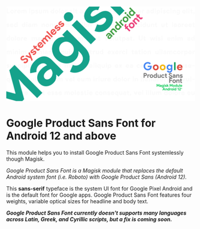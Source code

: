 <p align="center">
<img  src="logo.png">
</p>

#  Google Product Sans Font for Android 12 and above

This module helps you to install Google Product Sans Font systemlessly though Magisk.

*Google Product Sans Font is a Magisk module that replaces the default Android system font (i.e. Roboto) with Google Product Sans (Android 12).*

This **sans-serif** typeface is the system UI font for Google Pixel Android and is the default font for Google apps. Google Product Sans Font features four weights, variable optical sizes for headline and body text. 

***Google Product Sans Font currently doesn't supports many languages across Latin, Greek, and Cyrillic scripts, but a fix is coming soon.***